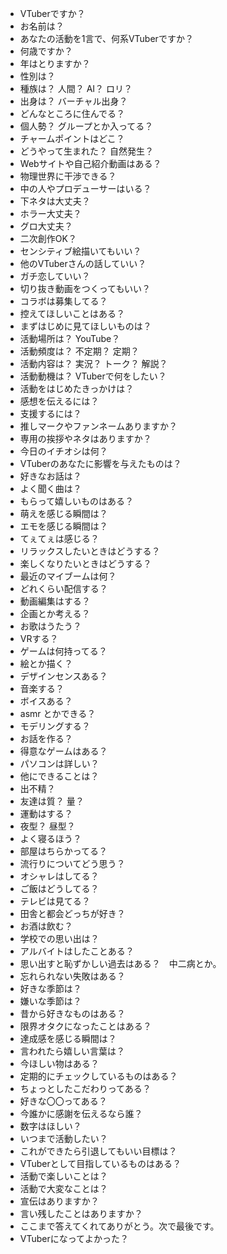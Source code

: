 - VTuberですか？
- お名前は？
- あなたの活動を1言で、何系VTuberですか？
- 何歳ですか？
- 年はとりますか？
- 性別は？
- 種族は？ 人間？ AI？ ロリ？
- 出身は？ バーチャル出身？
- どんなところに住んでる？
- 個人勢？ グループとか入ってる？
- チャームポイントはどこ？
- どうやって生まれた？ 自然発生？
- Webサイトや自己紹介動画はある？
- 物理世界に干渉できる？
- 中の人やプロデューサーはいる？
- 下ネタは大丈夫？
- ホラー大丈夫？
- グロ大丈夫？
- 二次創作OK？
- センシティブ絵描いてもいい？
- 他のVTuberさんの話していい？
- ガチ恋していい？
- 切り抜き動画をつくってもいい？
- コラボは募集してる？
- 控えてほしいことはある？
- まずはじめに見てほしいものは？
- 活動場所は？ YouTube？
- 活動頻度は？ 不定期？ 定期？
- 活動内容は？ 実況？ トーク？ 解説？
- 活動動機は？ VTuberで何をしたい？
- 活動をはじめたきっかけは？
- 感想を伝えるには？
- 支援するには？
- 推しマークやファンネームありますか？
- 専用の挨拶やネタはありますか？
- 今日のイチオシは何？
- VTuberのあなたに影響を与えたものは？
- 好きなお話は？
- よく聞く曲は？
- もらって嬉しいものはある？
- 萌えを感じる瞬間は？
- エモを感じる瞬間は？
- てぇてぇは感じる？
- リラックスしたいときはどうする？
- 楽しくなりたいときはどうする？
- 最近のマイブームは何？
- どれくらい配信する？
- 動画編集はする？
- 企画とか考える？
- お歌はうたう？
- VRする？
- ゲームは何持ってる？
- 絵とか描く？
- デザインセンスある？
- 音楽する？
- ボイスある？
- asmr とかできる？
- モデリングする？
- お話を作る？
- 得意なゲームはある？
- パソコンは詳しい？
- 他にできることは？
- 出不精？
- 友達は質？ 量？
- 運動はする？
- 夜型？ 昼型？
- よく寝るほう？
- 部屋はちらかってる？
- 流行りについてどう思う？
- オシャレはしてる？
- ご飯はどうしてる？
- テレビは見てる？
- 田舎と都会どっちが好き？
- お酒は飲む？
- 学校での思い出は？
- アルバイトはしたことある？
- 思い出すと恥ずかしい過去はある？　中二病とか。
- 忘れられない失敗はある？
- 好きな季節は？
- 嫌いな季節は？
- 昔から好きなものはある？
- 限界オタクになったことはある？
- 達成感を感じる瞬間は？
- 言われたら嬉しい言葉は？
- 今ほしい物はある？
- 定期的にチェックしているものはある？
- ちょっとしたこだわりってある？
- 好きな〇〇ってある？
- 今誰かに感謝を伝えるなら誰？
- 数字はほしい？
- いつまで活動したい？
- これができたら引退してもいい目標は？
- VTuberとして目指しているものはある？
- 活動で楽しいことは？
- 活動で大変なことは？
- 宣伝はありますか？
- 言い残したことはありますか？
- ここまで答えてくれてありがとう。次で最後です。
- VTuberになってよかった？